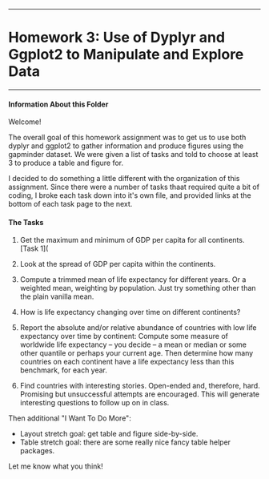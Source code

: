 ***
# Homework 3: Use of Dyplyr and Ggplot2 to Manipulate and Explore Data
***

#### Information About this Folder


Welcome!

The overall goal of this homework assignment was to get us to use both dyplyr and ggplot2 to gather information and produce figures using the gapminder dataset. We were given a list of tasks and told to choose at least 3 to produce a table and figure for.

I decided to do something a little different with the organization of this assignment. Since there were a number of tasks thaat required quite a bit of coding, I broke each task down into it's own file, and provided links at the bottom of each task page to the next. 

#### The Tasks

1. Get the maximum and minimum of GDP per capita for all continents. [Task 1](

2. Look at the spread of GDP per capita within the continents.

3. Compute a trimmed mean of life expectancy for different years. Or a weighted mean, weighting by population. Just try something other than the plain vanilla mean.

4. How is life expectancy changing over time on different continents?

5. Report the absolute and/or relative abundance of countries with low life expectancy over time by continent: Compute some measure of worldwide life expectancy – you decide – a mean or median or some other quantile or perhaps your current age. Then determine how many countries on each continent have a life expectancy less than this benchmark, for each year.

6. Find countries with interesting stories. Open-ended and, therefore, hard. Promising but unsuccessful attempts are encouraged. This will generate interesting questions to follow up on in class.

Then additional "I Want To Do More":
- Layout stretch goal: get table and figure side-by-side. 
- Table stretch goal: there are some really nice fancy table helper packages.

Let me know what you think!

